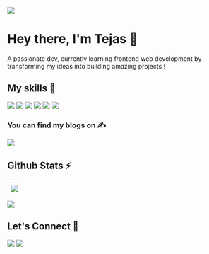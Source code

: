 ![](https://komarev.com/ghpvc/?username=TejasShekar&color=brightgreen)
<!-- [![](https://img.shields.io/github/followers/TejasShekar?label=GitHub%20Followers)](https://github.com/TejasShekar)-->

# Hey there, I'm Tejas 👋

A passionate dev, currently learning frontend web development by transforming my ideas into building amazing projects !

## My skills 🚀

![](https://img.shields.io/badge/HTML5-E34F26?style=for-the-badge&logo=html5&logoColor=white)
![](https://img.shields.io/badge/CSS3-1572B6?style=for-the-badge&logo=css3&logoColor=white)
![](https://img.shields.io/badge/JavaScript-F7DF1E?style=for-the-badge&logo=javascript&logoColor=white)
![](https://img.shields.io/badge/react-%2320232a.svg?style=for-the-badge&logo=react&logoColor=%2361DAFB)
![](https://img.shields.io/badge/Markdown-000000?style=for-the-badge&logo=markdown&logoColor=white)
![](https://img.shields.io/badge/Git-F05032?style=for-the-badge&logo=git&logoColor=white)  

### You can find my blogs on ✍️

[![](https://img.shields.io/badge/Hashnode-2962FF?style=for-the-badge&logo=hashnode&logoColor=white)](https://tejas01.hashnode.dev/)

## Github Stats ⚡

| [![](https://github-readme-stats.vercel.app/api?username=tejasshekar&show_icons=true&include_all_commits=true&theme=swift&hide_border=true&bg_color=FEFEFF&icon_color=fb8c01&title_color=fb8c01)](http://www.github.com/tejasshekar) | 
| ------------- |

[![](https://github-readme-stats.vercel.app/api/top-langs/?username=tejasshekar&layout=compact&theme=swift&hide_border=false&bg_color=FEFEFF&icon_color=fb8c01&title_color=fb8c01)](https://github.com/tejasshekar/github-readme-stats)

## Let's Connect 🔗

[![](https://img.shields.io/twitter/follow/tejas_shekar?style=for-the-badge&logo=twitter)](https://twitter.com/tejas_shekar)
[![](https://img.shields.io/badge/LinkedIn-0077B5?style=for-the-badge&logo=linkedin&logoColor=white)](https://in.linkedin.com/in/tejasbc)
